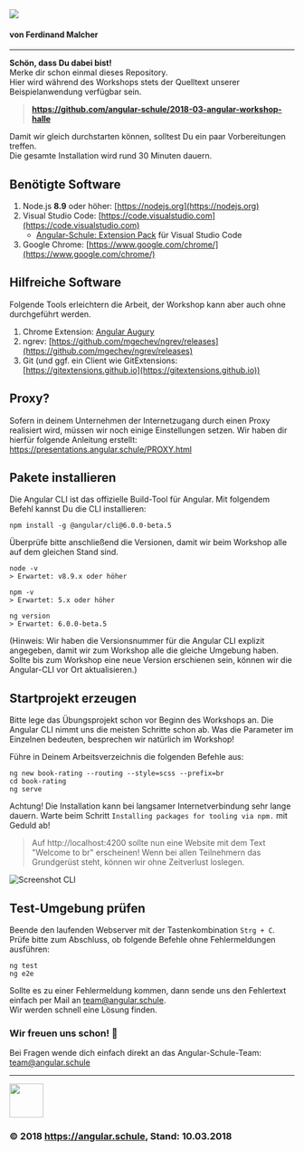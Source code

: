 <img src="http://assets.angular.schule/logo-angular-workshop-ng6.png">

#### **von Ferdinand Malcher**

<hr>

**Schön, dass Du dabei bist!**  
Merke dir schon einmal dieses Repository.  
Hier wird während des Workshops stets der Quelltext unserer Beispielanwendung verfügbar sein.
> **https://github.com/angular-schule/2018-03-angular-workshop-halle**

Damit wir gleich durchstarten können, solltest Du ein paar Vorbereitungen treffen.  
Die gesamte Installation wird rund 30 Minuten dauern. 


## Benötigte Software

1. Node.js **8.9** oder höher: [https://nodejs.org](https://nodejs.org)
2. Visual Studio Code: [https://code.visualstudio.com](https://code.visualstudio.com)
   * [Angular-Schule: Extension Pack](https://marketplace.visualstudio.com/items?itemName=angular-schule.angular-schule-extension-pack) für Visual Studio Code 
3. Google Chrome: [https://www.google.com/chrome/](https://www.google.com/chrome/)
   
## Hilfreiche Software

Folgende Tools erleichtern die Arbeit, der Workshop kann aber auch ohne durchgeführt werden.

1. Chrome Extension: [Angular Augury](https://chrome.google.com/webstore/detail/augury/elgalmkoelokbchhkhacckoklkejnhcd)
2. ngrev: [https://github.com/mgechev/ngrev/releases](https://github.com/mgechev/ngrev/releases)
3. Git (und ggf. ein Client wie GitExtensions: [https://gitextensions.github.io](https://gitextensions.github.io))



## Proxy?

Sofern in deinem Unternehmen der Internetzugang durch einen Proxy realisiert wird, müssen wir noch einige Einstellungen setzen.
Wir haben dir hierfür folgende Anleitung erstellt:
https://presentations.angular.schule/PROXY.html



## Pakete installieren

Die Angular CLI ist das offizielle Build-Tool für Angular. Mit folgendem Befehl kannst Du die CLI installieren:

```
npm install -g @angular/cli@6.0.0-beta.5
```

Überprüfe bitte anschließend die Versionen, damit wir beim Workshop alle auf dem gleichen Stand sind.
```
node -v
> Erwartet: v8.9.x oder höher

npm -v
> Erwartet: 5.x oder höher

ng version
> Erwartet: 6.0.0-beta.5

```

(Hinweis: Wir haben die Versionsnummer für die Angular CLI explizit angegeben, damit wir zum Workshop alle die gleiche Umgebung haben. Sollte bis zum Workshop eine neue Version erschienen sein, können wir die Angular-CLI vor Ort aktualisieren.)



## Startprojekt erzeugen

Bitte lege das Übungsprojekt schon vor Beginn des Workshops an.
Die Angular CLI nimmt uns die meisten Schritte schon ab.
Was die Parameter im Einzelnen bedeuten, besprechen wir natürlich im Workshop!

Führe in Deinem Arbeitsverzeichnis die folgenden Befehle aus:

```
ng new book-rating --routing --style=scss --prefix=br
cd book-rating
ng serve
```

Achtung! Die Installation kann bei langsamer Internetverbindung sehr lange dauern.
Warte beim Schritt `Installing packages for tooling via npm.` mit Geduld ab!


> Auf http://localhost:4200 sollte nun eine Website mit dem Text "Welcome to br" erscheinen!
Wenn bei allen Teilnehmern das Grundgerüst steht, können wir ohne Zeitverlust loslegen.

![Screenshot CLI](http://assets.angular.schule/chrome_cli_welcome.png)



## Test-Umgebung prüfen

Beende den laufenden Webserver mit der Tastenkombination `Strg + C`.  
Prüfe bitte zum Abschluss, ob folgende Befehle ohne Fehlermeldungen ausführen:

```
ng test
ng e2e
```

Sollte es zu einer Fehlermeldung kommen, dann sende uns den Fehlertext einfach per Mail an [team@angular.schule](mailto:team@angular.schule).  
Wir werden schnell eine Lösung finden.



### Wir freuen uns schon! 🙂

Bei Fragen wende dich einfach direkt an das Angular-Schule-Team:  
[team@angular.schule](mailto:team@angular.schule)

<hr>

<img src="http://assets.angular.schule/logo-angular-schule.png" height="60">

### &copy; 2018 https://angular.schule, Stand: 10.03.2018


